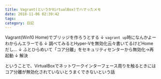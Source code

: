 ```yaml
---
title: Vagrant(というかVirtualBox)でハマったメモ
date: 2018-11-06 02:39:42
tags:
category: 日記
---
```

Vagrant(Win10 Home)でブリッジを作ろうとする 
↓ 
`vagrant up`時になんかよーわからんエラーでる
↓ 
調べてみるとHyper-Vを無効化云々書いてるけどHomeだし… 
↓ 
ふとひらめいて「コア分離」をセキュリティセンターから無効化→再起動 
↓ 
解決

ということで、VirtualBoxでネットワークインターフェース周りを触るときにはコア分離が無効化されていないとうまくできないという話